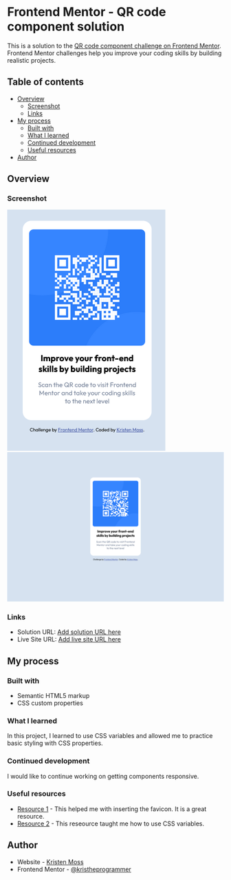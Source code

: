 # Frontend Mentor - QR code component solution

This is a solution to the [QR code component challenge on Frontend Mentor](https://www.frontendmentor.io/challenges/qr-code-component-iux_sIO_H). Frontend Mentor challenges help you improve your coding skills by building realistic projects. 

## Table of contents

- [Overview](#overview)
  - [Screenshot](#screenshot)
  - [Links](#links)
- [My process](#my-process)
  - [Built with](#built-with)
  - [What I learned](#what-i-learned)
  - [Continued development](#continued-development)
  - [Useful resources](#useful-resources)
- [Author](#author)


## Overview

### Screenshot

![QR Code Solution 1](./screenshot-1.png "Solution image 1")
![QR Code Solution 2](./screenshot-2.png "Solution image 2")


### Links

- Solution URL: [Add solution URL here](https://your-solution-url.com)
- Live Site URL: [Add live site URL here](https://your-live-site-url.com)


## My process

### Built with

- Semantic HTML5 markup
- CSS custom properties


### What I learned

In this project, I learned to use CSS variables and allowed me to practice basic styling with CSS properties.


### Continued development

I would like to continue working on getting components responsive.


### Useful resources

- [Resource 1](https://www.w3schools.com/howto/howto_html_favicon.asp) - This helped me with inserting the favicon. It is a great resource.
- [Resource 2](https://www.w3schools.com/css/css3_variables.asp) - This reseource taught me how to use CSS variables.

## Author

- Website - [Kristen Moss](https://github.com/kristheprogrammer)
- Frontend Mentor - [@kristheprogrammer](https://www.frontendmentor.io/profile/kristheprogrammer)
